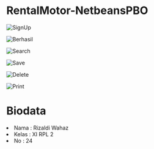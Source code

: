 # RentalMotor-NetbeansPBO

![SignUp](https://docs.google.com/uc?id=0B5opNXG3jSUQWnotSG8wd3k0bkU)

![Berhasil](https://docs.google.com/uc?id=0B5opNXG3jSUQSTlVNHd2a0VvUGM)

![Search](https://docs.google.com/uc?id=0B5opNXG3jSUQTkZ2c3l2X2ZjSGM)

![Save](https://docs.google.com/uc?id=0B5opNXG3jSUQT2o3R3BiWFdNYTQ)

![Delete](https://docs.google.com/uc?id=0B5opNXG3jSUQWFpjODI4YWJ1YWM)

![Print](https://docs.google.com/uc?id=0B5opNXG3jSUQaVZ2MnVqbDJMUXM)

# Biodata
<li> Nama : Rizaldi Wahaz</li>
<li> Kelas : XI RPL 2</li>
<li> No : 24</li>
